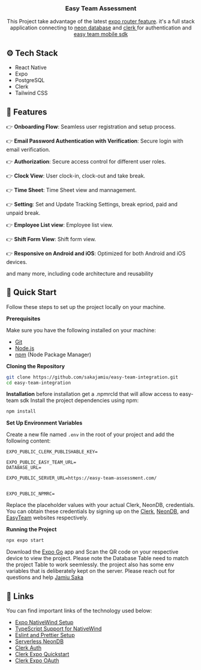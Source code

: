 <div align="center">
<h3 align="center"> Easy Team Assessment</h3>
 <div align="center">
    This Project take advantage of the latest <a href="https://docs.expo.dev/router/introduction/" target="_blank">expo router feature</a>. it's a full stack application connecting to <a href="htpps://neon.tech/" target="_blank" >neon database</a> and <a href="https://clerk.com" target="_blank">clerk </a> for authentication and <a href="https://www.easyteam.com/" target="_blank">easy team  mobile sdk </a>    </div>
</div>

## <a name="tech-stack">⚙️ Tech Stack</a>
- React Native
- Expo
- PostgreSQL
- Clerk
- Tailwind CSS

## <a name="features">🔋 Features</a>
👉 **Onboarding Flow**: Seamless user registration and setup process.

👉 **Email Password Authentication with Verification**: Secure login with email verification.

👉 **Authorization**: Secure access control for different user roles.

👉 **Clock View**: User clock-in, clock-out and take break.

👉 **Time Sheet**: Time Sheet view and mannagement.

👉 **Setting**: Set and Update Tracking Settings, break epriod, paid and unpaid break.

👉 **Employee List view**: Employee list view.

👉 **Shift Form View**: Shift form view.

👉 **Responsive on Android and iOS**: Optimized for both Android and iOS devices.

and many more, including code architecture and reusability

## <a name="quick-start">🤸 Quick Start</a>

Follow these steps to set up the project locally on your machine.

**Prerequisites**

Make sure you have the following installed on your machine:

- [Git](https://git-scm.com/)
- [Node.js](https://nodejs.org/en)
- [npm](https://www.npmjs.com/) (Node Package Manager)

**Cloning the Repository**

```bash
git clone https://github.com/sakajamiu/easy-team-integration.git
cd easy-team-integration
```

**Installation**
before installation get a .npmrcId that will allow access to easy-team sdk
Install the project dependencies using npm:


```bash
npm install
```

**Set Up Environment Variables**

Create a new file named `.env` in the root of your project and add the following content:

```env
EXPO_PUBLIC_CLERK_PUBLISHABLE_KEY=

EXPO_PUBLIC_EASY_TEAM_URL=
DATABASE_URL=

EXPO_PUBLIC_SERVER_URL=https://easy-team-assessment.com/


EXPO_PUBLIC_NPMRC=

```

Replace the placeholder values with your actual Clerk,  NeonDB,   credentials. You can
obtain these credentials by signing up on
the [Clerk](https://clerk.com/),  [NeonDB](https://neon.tech/), 
and [EasyTeam](https://www.easyteam.com/) websites respectively.

**Running the Project**

```bash
npx expo start
```

Download the [Expo Go](https://expo.dev/go) app and Scan the QR code on your respective device to view the project. Please note the Database Table need to match the project Table to work seemlessly. the project also has some env variables that is deliberately kept on the server. Please reach out for questions and help [Jamiu Saka](mailto:jamiusaka.a@gmail.com?subject=[GitHub]%20Easy%20Assessment%20Submission)


## <a name="links">🔗 Links</a>

You can find important links of the technology used below:

- <a href="https://www.nativewind.dev/quick-starts/expo" target="_blank">Expo NativeWind Setup</a>
- <a href="https://www.nativewind.dev/v4/getting-started/typescript" target="_blank">TypeScript Support for
  NativeWind</a>
- <a href="https://docs.expo.dev/guides/using-eslint/" target="_blank">Eslint and Prettier Setup</a>
- <a href="https://neon.tech/" target="_blank">Serverless NeonDB</a>
- <a href="https://go.clerk.com/DtiSBEI" target="_blank">Clerk Auth</a>
- <a href="https://clerk.com/docs/quickstarts/expo" target="_blank">Clerk Expo Quickstart</a>
- <a href="https://clerk.com/docs/custom-flows/oauth-connections" target="_blank">Clerk Expo OAuth</a>
